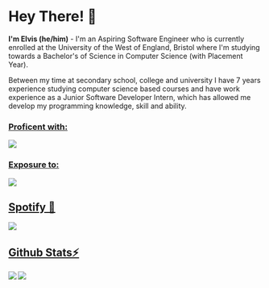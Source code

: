 # Hey There! 👋
**I'm Elvis (he/him)** - I'm an Aspiring Software Engineer who is currently enrolled at the University of the West of England, Bristol where I'm studying towards a Bachelor's of Science in Computer Science (with Placement Year). 

Between my time at secondary school, college and university I have 7 years experience studying computer science based courses and have work experience as a Junior Software Developer Intern, which has allowed me develop my programming knowledge, skill and ability. 

<a href="#">

### Proficent with:
<img src="https://skillicons.dev/icons?i=html,css,py,c,cpp"/>

### Exposure to:
<img src="https://skillicons.dev/icons?i=js,flask,cs,php,git"/>

<!-- Add Image sheilds (img.shields.io) for Status, Gaming?, Spotify and VSCode -->

## Spotify 🎵
<img src="https://spotify-github-profile.vercel.app/api/view?uid=elvis_arry03&cover_image=false&theme=default&show_offline=false&background_color=121212&interchange=false"/>

## Github Stats⚡
<img align=left src="https://github-readme-stats.vercel.app/api/top-langs/?username=elvybean&&layout=compact&theme=shades-of-purple&count_private=true&langs_count=10&size_weight=0.5&count_weight=0.5"/>
<img src="https://streak-stats.demolab.com?user=elvybean&theme=shades-of-purple&count_private=true"/>

</a>
